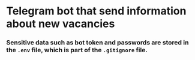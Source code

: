 
# Telegram bot that send information about new vacancies
### Sensitive data such as bot token and passwords are stored in the `.env` file, which is part of the `.gitignore` file.
